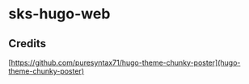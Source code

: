 # sks-hugo-web

## Credits

[https://github.com/puresyntax71/hugo-theme-chunky-poster](hugo-theme-chunky-poster)